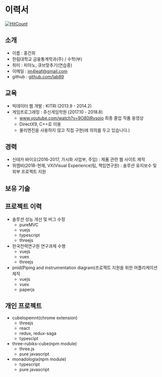# 이력서
[![HitCount](http://hits.dwyl.io/lab89/resume.svg)](http://hits.dwyl.io/lab89/resume)

## 소개
- 이름 : 홍건희
- 한림대학교 금융통계학과(주) / 수학(부)
- 취미 : 피아노, 큐브맞추기(연습중)
- 이메일 : im4leaf@gmail.com
- github : [github.com/lab89](https://github.com/lab89)

## 교육
- 빅데이터 웹 개발 : KITRI (2013.9 - 2014.2)
- 게임프로그래밍 : 쥬신게임학원 (2017.10 - 2018.8)
  - www.youtube.com/watch?v=9O80iRysojo 최종 졸업 작품 동영상 
  - DirectX9, C++로 이용
  - 물리엔진을 사용하지 않고 직접 구현(에 의의를 두고 있습니다.)

## 경력
- 신테카 바이오(2016-2017, 가시화 사업부, 주임) : 제품 관련 웹 사이트 제작
- 위엠비(2018-현재, VX(Visual Experience)팀, 책임연구원) : 솔루션 유지보수 및 외부 프로젝트 지원

## 보유 기술

## 프로젝트 이력
- 솔루션 성능 개선 및 버그 수정
  - pureMVC
  - vuejs
  - typescript
  - threejs
- 한국전력연구원 연구과제 수행
  - vuejs
  - vuex
  - threejs
- pnid(Piping and instrumentation diagram)프로젝트 지원을 위한 어플리케이션 제작
  - vuejs
  - vuex
  - paperjs

## 개인 프로젝트
- cubelopemnt(chrome extension)
  - threejs
  - react
  - redux, redux-saga
  - typescipt
- three-rubiks-cube(npm module)
  - three.js
  - pure javascript
- monadologia(npm module)
  - typescript
  - pure javascript
